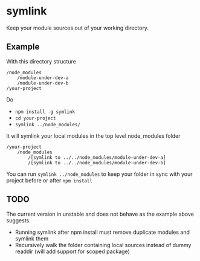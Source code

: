 # symlink

Keep your module sources out of your working directory.

## Example

With this directory structure

```
/node_modules
	/module-under-dev-a
	/module-under-dev-b
/your-project
```

Do

- `npm install -g symlink`
- `cd your-project`
- `symlink ../node_modules/`

It will symlink your local modules in the top level node_modules folder

```
/your-project
	/node_modules
		/[symlink to ../../node_modules/module-under-dev-a]
		/[symlink to ../../node_modules/module-under-dev-b]
```

You can run `symlink ../node_modules` to keep your folder in sync with your project before or after `npm install`

## TODO

The current version in unstable and does not behave as the example above suggests.

- Running symlink after npm install must remove duplicate modules and symlink them
- Recursively walk the folder containing local sources instead of dummy readdir (will add support for scoped package)